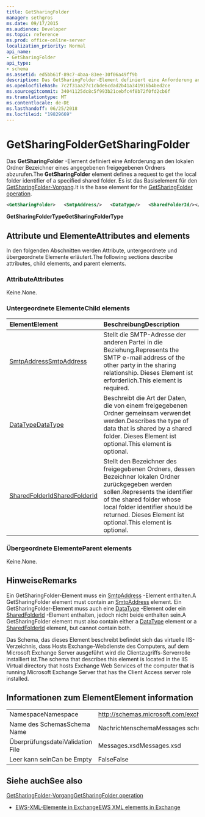 ```yaml
---
title: GetSharingFolder
manager: sethgros
ms.date: 09/17/2015
ms.audience: Developer
ms.topic: reference
ms.prod: office-online-server
localization_priority: Normal
api_name:
- GetSharingFolder
api_type:
- schema
ms.assetid: ed5bb61f-89c7-4baa-83ee-30f06a49ff9b
description: Das GetSharingFolder-Element definiert eine Anforderung an den lokalen Ordner Bezeichner eines angegebenen freigegebenen Ordners abzurufen. Es ist das Basiselement für den Vorgang GetSharingFolder.
ms.openlocfilehash: 7c2f31aa27c1cbde6cdad2b41a341916b4bed2ce
ms.sourcegitcommit: 34041125dc8c5f993b21cebfc4f8b72f0fd2cb6f
ms.translationtype: MT
ms.contentlocale: de-DE
ms.lasthandoff: 06/25/2018
ms.locfileid: "19829669"
---
```

# <a name="getsharingfolder"></a><span data-ttu-id="c5c70-104">GetSharingFolder</span><span class="sxs-lookup"><span data-stu-id="c5c70-104">GetSharingFolder</span></span>

<span data-ttu-id="c5c70-105">Das **GetSharingFolder** -Element definiert eine Anforderung an den lokalen Ordner Bezeichner eines angegebenen freigegebenen Ordners abzurufen.</span><span class="sxs-lookup"><span data-stu-id="c5c70-105">The **GetSharingFolder** element defines a request to get the local folder identifier of a specified shared folder.</span></span> <span data-ttu-id="c5c70-106">Es ist das Basiselement für den [GetSharingFolder-Vorgang](getsharingfolder-operation.md).</span><span class="sxs-lookup"><span data-stu-id="c5c70-106">It is the base element for the [GetSharingFolder operation](getsharingfolder-operation.md).</span></span>
  
```xml
<GetSharingFolder>   <SmtpAddress/>   <DataType/>   <SharedFolderId/></GetSharingFolder>
```

 <span data-ttu-id="c5c70-107">**GetSharingFolderType**</span><span class="sxs-lookup"><span data-stu-id="c5c70-107">**GetSharingFolderType**</span></span>
## <a name="attributes-and-elements"></a><span data-ttu-id="c5c70-108">Attribute und Elemente</span><span class="sxs-lookup"><span data-stu-id="c5c70-108">Attributes and elements</span></span>

<span data-ttu-id="c5c70-109">In den folgenden Abschnitten werden Attribute, untergeordnete und übergeordnete Elemente erläutert.</span><span class="sxs-lookup"><span data-stu-id="c5c70-109">The following sections describe attributes, child elements, and parent elements.</span></span>
  
### <a name="attributes"></a><span data-ttu-id="c5c70-110">Attribute</span><span class="sxs-lookup"><span data-stu-id="c5c70-110">Attributes</span></span>

<span data-ttu-id="c5c70-111">Keine.</span><span class="sxs-lookup"><span data-stu-id="c5c70-111">None.</span></span>
  
### <a name="child-elements"></a><span data-ttu-id="c5c70-112">Untergeordnete Elemente</span><span class="sxs-lookup"><span data-stu-id="c5c70-112">Child elements</span></span>

|<span data-ttu-id="c5c70-113">**Element**</span><span class="sxs-lookup"><span data-stu-id="c5c70-113">**Element**</span></span>|<span data-ttu-id="c5c70-114">**Beschreibung**</span><span class="sxs-lookup"><span data-stu-id="c5c70-114">**Description**</span></span>|
|:-----|:-----|
|[<span data-ttu-id="c5c70-115">SmtpAddress</span><span class="sxs-lookup"><span data-stu-id="c5c70-115">SmtpAddress</span></span>](smtpaddress.md) <br/> |<span data-ttu-id="c5c70-116">Stellt die SMTP-Adresse der anderen Partei in die Beziehung.</span><span class="sxs-lookup"><span data-stu-id="c5c70-116">Represents the SMTP e-mail address of the other party in the sharing relationship.</span></span> <span data-ttu-id="c5c70-117">Dieses Element ist erforderlich.</span><span class="sxs-lookup"><span data-stu-id="c5c70-117">This element is required.</span></span>  <br/> |
|[<span data-ttu-id="c5c70-118">DataType</span><span class="sxs-lookup"><span data-stu-id="c5c70-118">DataType</span></span>](datatype.md) <br/> |<span data-ttu-id="c5c70-119">Beschreibt die Art der Daten, die von einem freigegebenen Ordner gemeinsam verwendet werden.</span><span class="sxs-lookup"><span data-stu-id="c5c70-119">Describes the type of data that is shared by a shared folder.</span></span> <span data-ttu-id="c5c70-120">Dieses Element ist optional.</span><span class="sxs-lookup"><span data-stu-id="c5c70-120">This element is optional.</span></span>  <br/> |
|[<span data-ttu-id="c5c70-121">SharedFolderId</span><span class="sxs-lookup"><span data-stu-id="c5c70-121">SharedFolderId</span></span>](sharedfolderid.md) <br/> |<span data-ttu-id="c5c70-122">Stellt den Bezeichner des freigegebenen Ordners, dessen Bezeichner lokalen Ordner zurückgegeben werden sollen.</span><span class="sxs-lookup"><span data-stu-id="c5c70-122">Represents the identifier of the shared folder whose local folder identifier should be returned.</span></span> <span data-ttu-id="c5c70-123">Dieses Element ist optional.</span><span class="sxs-lookup"><span data-stu-id="c5c70-123">This element is optional.</span></span>  <br/> |
   
### <a name="parent-elements"></a><span data-ttu-id="c5c70-124">Übergeordnete Elemente</span><span class="sxs-lookup"><span data-stu-id="c5c70-124">Parent elements</span></span>

<span data-ttu-id="c5c70-125">Keine.</span><span class="sxs-lookup"><span data-stu-id="c5c70-125">None.</span></span>
  
## <a name="remarks"></a><span data-ttu-id="c5c70-126">Hinweise</span><span class="sxs-lookup"><span data-stu-id="c5c70-126">Remarks</span></span>

<span data-ttu-id="c5c70-127">Ein GetSharingFolder-Element muss ein [SmtpAddress](smtpaddress.md) -Element enthalten.</span><span class="sxs-lookup"><span data-stu-id="c5c70-127">A GetSharingFolder element must contain an [SmtpAddress](smtpaddress.md) element.</span></span> <span data-ttu-id="c5c70-128">Ein GetSharingFolder-Element muss auch eine [DataType](datatype.md) -Element oder ein [SharedFolderId](sharedfolderid.md) -Element enthalten, jedoch nicht beide enthalten sein.</span><span class="sxs-lookup"><span data-stu-id="c5c70-128">A GetSharingFolder element must also contain either a [DataType](datatype.md) element or a [SharedFolderId](sharedfolderid.md) element, but cannot contain both.</span></span> 
  
<span data-ttu-id="c5c70-129">Das Schema, das dieses Element beschreibt befindet sich das virtuelle IIS-Verzeichnis, dass Hosts Exchange-Webdienste des Computers, auf dem Microsoft Exchange Server ausgeführt wird die Clientzugriffs-Serverrolle installiert ist.</span><span class="sxs-lookup"><span data-stu-id="c5c70-129">The schema that describes this element is located in the IIS Virtual directory that hosts Exchange Web Services of the computer that is running Microsoft Exchange Server that has the Client Access server role installed.</span></span>
  
## <a name="element-information"></a><span data-ttu-id="c5c70-130">Informationen zum Element</span><span class="sxs-lookup"><span data-stu-id="c5c70-130">Element information</span></span>

|||
|:-----|:-----|
|<span data-ttu-id="c5c70-131">Namespace</span><span class="sxs-lookup"><span data-stu-id="c5c70-131">Namespace</span></span>  <br/> |http://schemas.microsoft.com/exchange/services/2006/messages  <br/> |
|<span data-ttu-id="c5c70-132">Name des Schemas</span><span class="sxs-lookup"><span data-stu-id="c5c70-132">Schema Name</span></span>  <br/> |<span data-ttu-id="c5c70-133">Nachrichtenschema</span><span class="sxs-lookup"><span data-stu-id="c5c70-133">Messages schema</span></span>  <br/> |
|<span data-ttu-id="c5c70-134">Überprüfungsdatei</span><span class="sxs-lookup"><span data-stu-id="c5c70-134">Validation File</span></span>  <br/> |<span data-ttu-id="c5c70-135">Messages.xsd</span><span class="sxs-lookup"><span data-stu-id="c5c70-135">Messages.xsd</span></span>  <br/> |
|<span data-ttu-id="c5c70-136">Leer kann sein</span><span class="sxs-lookup"><span data-stu-id="c5c70-136">Can be Empty</span></span>  <br/> |<span data-ttu-id="c5c70-137">False</span><span class="sxs-lookup"><span data-stu-id="c5c70-137">False</span></span>  <br/> |
   
## <a name="see-also"></a><span data-ttu-id="c5c70-138">Siehe auch</span><span class="sxs-lookup"><span data-stu-id="c5c70-138">See also</span></span>



[<span data-ttu-id="c5c70-139">GetSharingFolder-Vorgang</span><span class="sxs-lookup"><span data-stu-id="c5c70-139">GetSharingFolder operation</span></span>](getsharingfolder-operation.md)


- [<span data-ttu-id="c5c70-140">EWS-XML-Elemente in Exchange</span><span class="sxs-lookup"><span data-stu-id="c5c70-140">EWS XML elements in Exchange</span></span>](ews-xml-elements-in-exchange.md)

